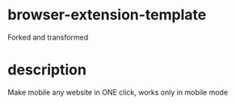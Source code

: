 # browser-extension-template

Forked and transformed

# description

Make mobile any website in ONE click, works only in mobile mode
